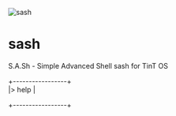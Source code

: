 ![sash](https://user-images.githubusercontent.com/111055151/184116058-3bc223f6-0b5f-44c4-9434-43cca5708195.png)
# sash
S.A.Sh - Simple Advanced Shell
sash for TinT OS

+-----------------+                                                                                                                                                       
|> help                                                                                                                                                        |

+-----------------+

